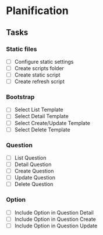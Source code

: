 # Planification

## Tasks
### Static files
- [ ] Configure static settings
- [ ] Create scripts folder
- [ ] Create static script
- [ ] Create refresh script

### Bootstrap
- [ ] Select List Template
- [ ] Select Detail Template
- [ ] Select Create/Update Template
- [ ] Select Delete Template

### Question
- [ ] List Question
- [ ] Detail Question
- [ ] Create Question
- [ ] Update Question
- [ ] Delete Question

### Option
- [ ] Include Option in Question Detail
- [ ] Include Option in Question Create
- [ ] Include Option in Question Update
